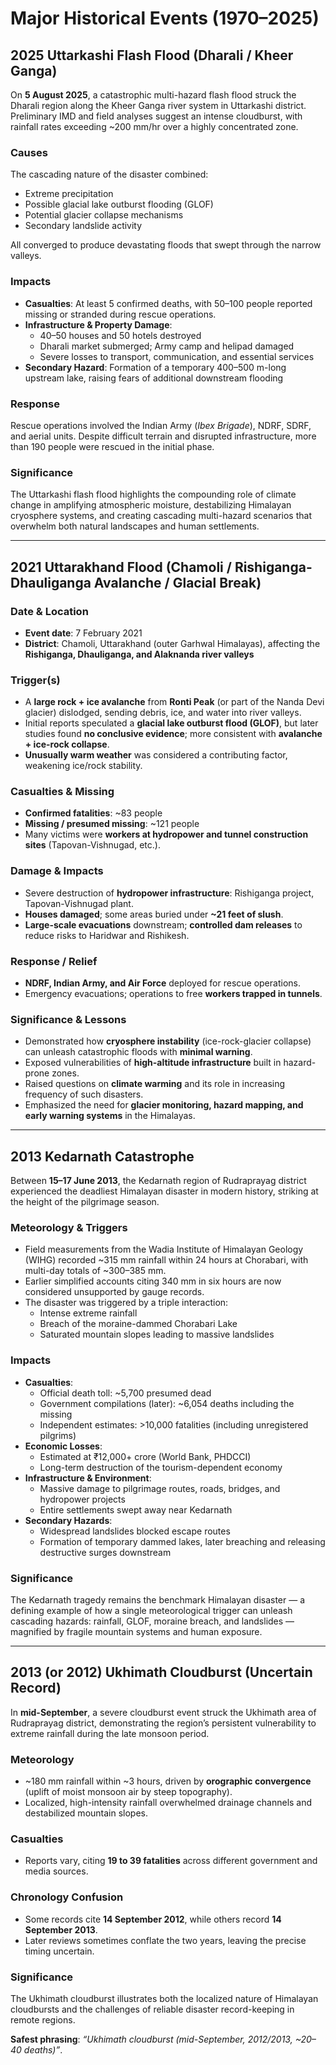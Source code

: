 # Major Historical Events (1970–2025)

## 2025 Uttarkashi Flash Flood (Dharali / Kheer Ganga)

On **5 August 2025**, a catastrophic multi-hazard flash flood struck the Dharali region along the Kheer Ganga river system in Uttarkashi district. Preliminary IMD and field analyses suggest an intense cloudburst, with rainfall rates exceeding ~200 mm/hr over a highly concentrated zone.

### Causes
The cascading nature of the disaster combined:
- Extreme precipitation  
- Possible glacial lake outburst flooding (GLOF)  
- Potential glacier collapse mechanisms  
- Secondary landslide activity  

All converged to produce devastating floods that swept through the narrow valleys.

### Impacts
- **Casualties**: At least 5 confirmed deaths, with 50–100 people reported missing or stranded during rescue operations.  
- **Infrastructure & Property Damage**:  
  - 40–50 houses and 50 hotels destroyed  
  - Dharali market submerged; Army camp and helipad damaged  
  - Severe losses to transport, communication, and essential services  
- **Secondary Hazard**: Formation of a temporary 400–500 m-long upstream lake, raising fears of additional downstream flooding  

### Response
Rescue operations involved the Indian Army (*Ibex Brigade*), NDRF, SDRF, and aerial units. Despite difficult terrain and disrupted infrastructure, more than 190 people were rescued in the initial phase.

### Significance
The Uttarkashi flash flood highlights the compounding role of climate change in amplifying atmospheric moisture, destabilizing Himalayan cryosphere systems, and creating cascading multi-hazard scenarios that overwhelm both natural landscapes and human settlements.

---

## 2021 Uttarakhand Flood (Chamoli / Rishiganga-Dhauliganga Avalanche / Glacial Break)

### Date & Location
- **Event date**: 7 February 2021  
- **District**: Chamoli, Uttarakhand (outer Garhwal Himalayas), affecting the **Rishiganga, Dhauliganga, and Alaknanda river valleys**  

### Trigger(s)
- A **large rock + ice avalanche** from **Ronti Peak** (or part of the Nanda Devi glacier) dislodged, sending debris, ice, and water into river valleys.  
- Initial reports speculated a **glacial lake outburst flood (GLOF)**, but later studies found **no conclusive evidence**; more consistent with **avalanche + ice-rock collapse**.  
- **Unusually warm weather** was considered a contributing factor, weakening ice/rock stability.  

### Casualties & Missing
- **Confirmed fatalities**: ~83 people  
- **Missing / presumed missing**: ~121 people  
- Many victims were **workers at hydropower and tunnel construction sites** (Tapovan-Vishnugad, etc.).  

### Damage & Impacts
- Severe destruction of **hydropower infrastructure**: Rishiganga project, Tapovan-Vishnugad plant.  
- **Houses damaged**; some areas buried under **~21 feet of slush**.  
- **Large-scale evacuations** downstream; **controlled dam releases** to reduce risks to Haridwar and Rishikesh.  

### Response / Relief
- **NDRF, Indian Army, and Air Force** deployed for rescue operations.  
- Emergency evacuations; operations to free **workers trapped in tunnels**.  

### Significance & Lessons
- Demonstrated how **cryosphere instability** (ice-rock-glacier collapse) can unleash catastrophic floods with **minimal warning**.  
- Exposed vulnerabilities of **high-altitude infrastructure** built in hazard-prone zones.  
- Raised questions on **climate warming** and its role in increasing frequency of such disasters.  
- Emphasized the need for **glacier monitoring, hazard mapping, and early warning systems** in the Himalayas.  

---

## 2013 Kedarnath Catastrophe

Between **15–17 June 2013**, the Kedarnath region of Rudraprayag district experienced the deadliest Himalayan disaster in modern history, striking at the height of the pilgrimage season.

### Meteorology & Triggers
- Field measurements from the Wadia Institute of Himalayan Geology (WIHG) recorded ~315 mm rainfall within 24 hours at Chorabari, with multi-day totals of ~300–385 mm.  
- Earlier simplified accounts citing 340 mm in six hours are now considered unsupported by gauge records.  
- The disaster was triggered by a triple interaction:  
  - Intense extreme rainfall  
  - Breach of the moraine-dammed Chorabari Lake  
  - Saturated mountain slopes leading to massive landslides  

### Impacts
- **Casualties**:  
  - Official death toll: ~5,700 presumed dead  
  - Government compilations (later): ~6,054 deaths including the missing  
  - Independent estimates: >10,000 fatalities (including unregistered pilgrims)  
- **Economic Losses**:  
  - Estimated at ₹12,000+ crore (World Bank, PHDCCI)  
  - Long-term destruction of the tourism-dependent economy  
- **Infrastructure & Environment**:  
  - Massive damage to pilgrimage routes, roads, bridges, and hydropower projects  
  - Entire settlements swept away near Kedarnath  
- **Secondary Hazards**:  
  - Widespread landslides blocked escape routes  
  - Formation of temporary dammed lakes, later breaching and releasing destructive surges downstream  

### Significance
The Kedarnath tragedy remains the benchmark Himalayan disaster — a defining example of how a single meteorological trigger can unleash cascading hazards: rainfall, GLOF, moraine breach, and landslides — magnified by fragile mountain systems and human exposure.

---

## 2013 (or 2012) Ukhimath Cloudburst (Uncertain Record)

In **mid-September**, a severe cloudburst event struck the Ukhimath area of Rudraprayag district, demonstrating the region’s persistent vulnerability to extreme rainfall during the late monsoon period.

### Meteorology
- ~180 mm rainfall within ~3 hours, driven by **orographic convergence** (uplift of moist monsoon air by steep topography).  
- Localized, high-intensity rainfall overwhelmed drainage channels and destabilized mountain slopes.  

### Casualties
- Reports vary, citing **19 to 39 fatalities** across different government and media sources.  

### Chronology Confusion
- Some records cite **14 September 2012**, while others record **14 September 2013**.  
- Later reviews sometimes conflate the two years, leaving the precise timing uncertain.  

### Significance
The Ukhimath cloudburst illustrates both the localized nature of Himalayan cloudbursts and the challenges of reliable disaster record-keeping in remote regions.  

**Safest phrasing**: *“Ukhimath cloudburst (mid-September, 2012/2013, ~20–40 deaths)”*.
